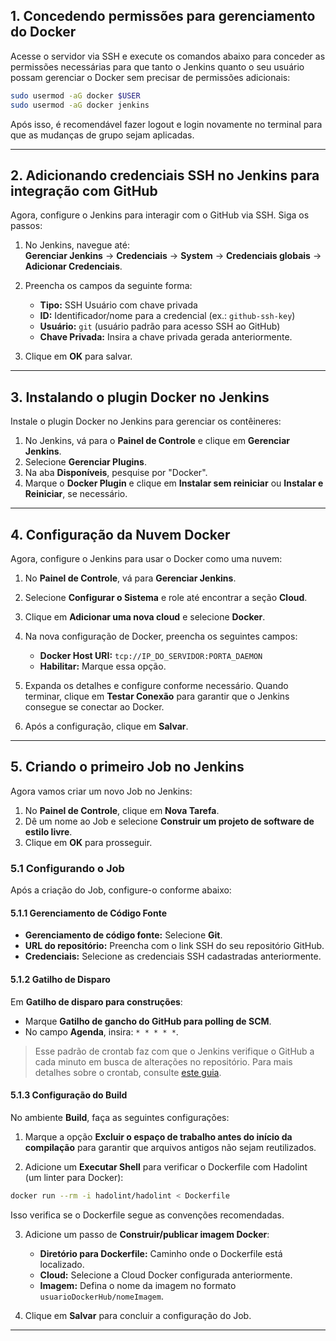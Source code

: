 ## 1. Concedendo permissões para gerenciamento do Docker

Acesse o servidor via SSH e execute os comandos abaixo para conceder as permissões necessárias para que tanto o Jenkins quanto o seu usuário possam gerenciar o Docker sem precisar de permissões adicionais:

```bash
sudo usermod -aG docker $USER
sudo usermod -aG docker jenkins
```

Após isso, é recomendável fazer logout e login novamente no terminal para que as mudanças de grupo sejam aplicadas.

---

## 2. Adicionando credenciais SSH no Jenkins para integração com GitHub

Agora, configure o Jenkins para interagir com o GitHub via SSH. Siga os passos:

1. No Jenkins, navegue até:  
   **Gerenciar Jenkins** → **Credenciais** → **System** → **Credenciais globais** → **Adicionar Credenciais**.
   
2. Preencha os campos da seguinte forma:
   - **Tipo:** SSH Usuário com chave privada
   - **ID:** Identificador/nome para a credencial (ex.: `github-ssh-key`)
   - **Usuário:** `git` (usuário padrão para acesso SSH ao GitHub)
   - **Chave Privada:** Insira a chave privada gerada anteriormente.

3. Clique em **OK** para salvar.

---

## 3. Instalando o plugin Docker no Jenkins

Instale o plugin Docker no Jenkins para gerenciar os contêineres:

1. No Jenkins, vá para o **Painel de Controle** e clique em **Gerenciar Jenkins**.
2. Selecione **Gerenciar Plugins**.
3. Na aba **Disponíveis**, pesquise por "Docker".
4. Marque o **Docker Plugin** e clique em **Instalar sem reiniciar** ou **Instalar e Reiniciar**, se necessário.

---

## 4. Configuração da Nuvem Docker

Agora, configure o Jenkins para usar o Docker como uma nuvem:

1. No **Painel de Controle**, vá para **Gerenciar Jenkins**.
2. Selecione **Configurar o Sistema** e role até encontrar a seção **Cloud**.
3. Clique em **Adicionar uma nova cloud** e selecione **Docker**.
4. Na nova configuração de Docker, preencha os seguintes campos:
   - **Docker Host URI:** `tcp://IP_DO_SERVIDOR:PORTA_DAEMON`
   - **Habilitar:** Marque essa opção.
   
5. Expanda os detalhes e configure conforme necessário. Quando terminar, clique em **Testar Conexão** para garantir que o Jenkins consegue se conectar ao Docker.

6. Após a configuração, clique em **Salvar**.

---

## 5. Criando o primeiro Job no Jenkins

Agora vamos criar um novo Job no Jenkins:

1. No **Painel de Controle**, clique em **Nova Tarefa**.
2. Dê um nome ao Job e selecione **Construir um projeto de software de estilo livre**.
3. Clique em **OK** para prosseguir.

### 5.1 Configurando o Job

Após a criação do Job, configure-o conforme abaixo:

#### 5.1.1 Gerenciamento de Código Fonte

- **Gerenciamento de código fonte:** Selecione **Git**.
- **URL do repositório:** Preencha com o link SSH do seu repositório GitHub.
- **Credenciais:** Selecione as credenciais SSH cadastradas anteriormente.

#### 5.1.2 Gatilho de Disparo

Em **Gatilho de disparo para construções**:
- Marque **Gatilho de gancho do GitHub para polling de SCM**.
- No campo **Agenda**, insira: `* * * * *`.

> Esse padrão de crontab faz com que o Jenkins verifique o GitHub a cada minuto em busca de alterações no repositório. Para mais detalhes sobre o crontab, consulte [este guia](https://guialinux.uniriotec.br/crontab/).

#### 5.1.3 Configuração do Build

No ambiente **Build**, faça as seguintes configurações:

1. Marque a opção **Excluir o espaço de trabalho antes do início da compilação** para garantir que arquivos antigos não sejam reutilizados.
   
2. Adicione um **Executar Shell** para verificar o Dockerfile com Hadolint (um linter para Docker):

```bash
docker run --rm -i hadolint/hadolint < Dockerfile
```

Isso verifica se o Dockerfile segue as convenções recomendadas.

3. Adicione um passo de **Construir/publicar imagem Docker**:
   - **Diretório para Dockerfile:** Caminho onde o Dockerfile está localizado.
   - **Cloud:** Selecione a Cloud Docker configurada anteriormente.
   - **Imagem:** Defina o nome da imagem no formato `usuarioDockerHub/nomeImagem`.

4. Clique em **Salvar** para concluir a configuração do Job.

---
